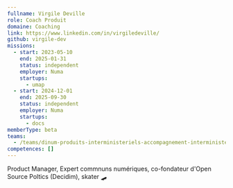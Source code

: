 ```yaml
---
fullname: Virgile Deville
role: Coach Produit
domaine: Coaching
link: https://www.linkedin.com/in/virgiledeville/
github: virgile-dev
missions:
  - start: 2023-05-10
    end: 2025-01-31
    status: independent
    employer: Numa
    startups:
      - umap
  - start: 2024-12-01
    end: 2025-09-30
    status: independent
    employer: Numa
    startups:
      - docs
memberType: beta
teams:
  - /teams/dinum-produits-interministeriels-accompagnement-interministeriel-de-communs-numeriques
competences: []
---
```

Product Manager, Expert commnuns numériques, co-fondateur d'Open Source Poltics (Decidim), skater 🛹